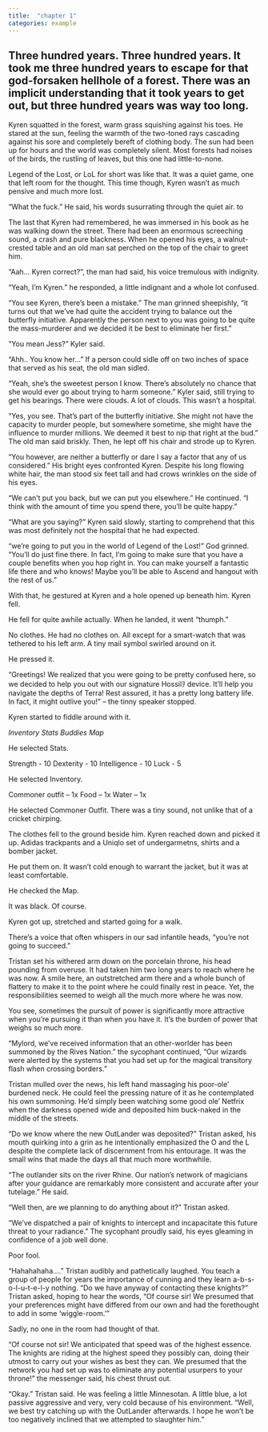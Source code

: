 ```yaml
---
title:  "chapter 1"
categories: example
---
```

Three hundred years. Three hundred years. It took me three hundred years to escape for that god-forsaken hellhole of a forest. There was an implicit understanding that it took years to get out, but three hundred years was way too long.
--

Kyren squatted in the forest, warm grass squishing against his toes. He stared at the sun, feeling the warmth of the two-toned rays cascading against his sore and completely bereft of clothing body. The sun had been up for hours and the world was completely silent. Most forests had noises of the birds, the rustling of leaves, but this one had little-to-none. 

Legend of the Lost, or LoL for short was like that. It was a quiet game, one that left room for the thought. This time though, Kyren wasn’t as much pensive and much more lost. 

“What the fuck.” He said, his words susurrating through the quiet air. 
to 

The last that Kyren had remembered, he was immersed in his book as he was walking down the street. There had been an enormous screeching sound, a crash and pure blackness. When he opened his eyes, a walnut-crested table and an old man sat perched on the top of the chair to greet him. 

“Aah… Kyren correct?”, the man had said, his voice tremulous with indignity.

“Yeah, I’m Kyren.” he responded, a little indignant and a whole lot confused.

“You see Kyren, there’s been a mistake.” The man grinned sheepishly, “it turns out that we’ve had quite the accident trying to balance out the butterfly initiative. Apparently the person next to you was going to be quite the mass-murderer and we decided it be best to eliminate her first.”

“You mean Jess?” Kyler said.

“Ahh.. You know her…” If a person could sidle off on two inches of space that served as his seat, the old man sidled.

“Yeah, she’s the sweetest person I know. There’s absolutely no chance that she would ever go about trying to harm someone.” Kyler said, still trying to get his bearings. There were clouds. A lot of clouds. This wasn’t a hospital. 

“Yes, you see. That’s part of the butterfly initiative. She might not have the capacity to murder people, but somewhere sometime, she might have the influence to murder millions. We deemed it best to nip that right at the bud.” The old man said briskly. Then, he lept off his chair and strode up to Kyren.

“You however, are neither a butterfly or dare I say a factor that any of us considered.” His bright eyes confronted Kyren. Despite his long flowing white hair, the man stood six feet tall and had crows wrinkles on the side of his eyes. 

“We can’t put you back, but we can put you elsewhere.” He continued. “I think with the amount of time you spend there, you’ll be quite happy.”

“What are you saying?” Kyren said slowly, starting to comprehend that this was most definitely not the hospital that he had expected. 

“we’re going to put you in the world of Legend of the Lost!” God grinned. “You’ll do just fine there. In fact, I’m going to make sure that you have a couple benefits when you hop right in. You can make yourself a fantastic life there and who knows! Maybe you’ll be able to Ascend and hangout with the rest of us.”

With that, he gestured at Kyren and a hole opened up beneath him. 
Kyren fell. 


He fell for quite awhile actually. When he landed, it went “thumph.” 

No clothes. He had no clothes on. All except for a smart-watch that was tethered to his left arm. A tiny mail symbol swirled around on it. 

He pressed it.

“Greetings! We realized that you were going to be pretty confused here, so we decided to help you out with our signature Hossilｦ device. It’ll help you navigate the depths of Terra! Rest assured, it has a pretty long battery life. In fact, it might outlive you!” – the tinny speaker stopped. 

Kyren started to fiddle around with it.

_Inventory_
_Stats_
_Buddies_
_Map_

He selected Stats. 

Strength - 10
Dexterity - 10
Intelligence - 10
Luck - 5 

He selected Inventory.

Commoner outfit – 1x
Food – 1x
Water – 1x 

He selected Commoner Outfit.
There was a tiny sound, not unlike that of a cricket chirping. 

The clothes fell to the ground beside him. 
Kyren reached down and picked it up. Adidas trackpants and a Uniqlo set of undergarmetns, shirts and a bomber jacket.

He put them on. It wasn’t cold enough to warrant the jacket, but it was at least comfortable. 

He checked the Map. 

It was black. Of course. 

Kyren got up, stretched and started going for a walk.



There’s a voice that often whispers in our sad infantile heads, “you’re not going to succeed.”

Tristan set his withered arm down on the porcelain throne, his head pounding from overuse. It had taken him two long years to reach where he was now. A smile here, an outstretched arm there and a whole bunch of flattery to make it to the point where he could finally rest in peace. Yet, the responsibilities seemed to weigh all the much more where he was now. 

You see, sometimes the pursuit of power is significantly more attractive when you’re pursuing it than when you have it. It’s the burden of power that weighs so much more. 

“Mylord, we’ve received information that an other-worlder has been summoned by the Rives Nation.” the sycophant continued, “Our wizards were alerted by the systems that you had set up for the magical transitory flash when crossing borders.”

Tristan mulled over the news, his left hand massaging his poor-ole’ burdened neck. He could feel the pressing nature of it as he contemplated his own summoning. He’d simply been watching some good ole’ Netfrix when the darkness opened wide and deposited him buck-naked in the middle of the streets. 

“Do we know where the new OutLander was deposited?” Tristan asked, his mouth quirking into a grin as he intentionally emphasized the O and the L despite the complete lack of discernment from his entourage. It was the small wins that made the days all that much more worthwhile. 

“The outlander sits on the river Rhine. Our nation’s network of magicians after your guidance are remarkably more consistent and accurate after your tutelage.” He said. 

“Well then, are we planning to do anything about it?” Tristan asked.

“We’ve dispatched a pair of knights to intercept and incapacitate this future threat to your radiance.” The sycophant proudly said, his eyes gleaming in confidence of a job well done. 

Poor fool. 

“Hahahahaha….” Tristan audibly and pathetically laughed. You teach a group of people for years the importance of cunning and they learn a-b-s-o-l-u-t-e-l-y nothing. “Do we have anyway of contacting these knights?” Tristan asked, hoping to hear the words, “Of course sir! We presumed that your preferences might have differed from our own and had the forethought to add in some ‘wiggle-room.’”

Sadly, no one in the room had thought of that. 

“Of course not sir! We anticipated that speed was of the highest essence. The knights are riding at the highest speed they possibly can, doing their utmost to carry out your wishes as best they can. We presumed that the network you had set up was to eliminate any potential usurpers to your throne!” the messenger said, his chest thrust out. 

“Okay.” Tristan said. He was feeling a little Minnesotan. A little blue, a lot passive aggressive and very, very cold because of his environment. “Well, we best try catching up with the OutLander afterwards. I hope he won’t be too negatively inclined that we attempted to slaughter him.” 


